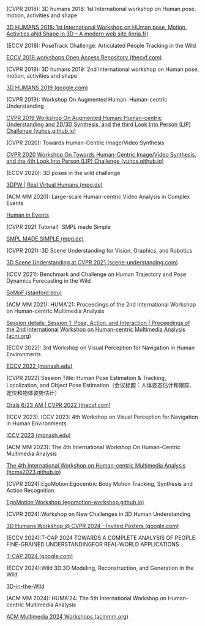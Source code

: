 ﻿(CVPR 2018): 3D humans 2018: 1st International workshop on Human pose, motion, activities and shape

[3D HUMANS 2018: 1st International Workshop on HUman pose, Motion, Activities aNd Shape in 3D – A modern web site (inria.fr)](https://project.inria.fr/humans2018/)

(ECCV 2018): PoseTrack Challenge: Articulated People Tracking in the Wild

[ECCV 2018 workshops Open Access Repository (thecvf.com)](https://openaccess.thecvf.com/ECCV2018_workshops/ECCV2018_W9)

(CVPR 2019): 3D humans 2019: 2nd International workshop on Human pose, motion, activities and shape

[3D HUMANS 2019 (google.com)](https://sites.google.com/view/humans3d/)

(CVPR 2019): Workshop On Augmented Human: Human-centric Understanding

[CVPR 2019 Workshop On Augmented Human: Human-centric Understanding and 2D/3D Synthesis, and the third Look Into Person (LIP) Challenge (vuhcs.github.io)](https://vuhcs.github.io/vuhcs-2019/index.html)

(CVPR 2020): Towards Human-Centric Image/Video Synthesis

[CVPR 2020 Workshop On Towards Human-Centric Image/Video Synthesis, and the 4th Look Into Person (LIP) Challenge (vuhcs.github.io)](https://vuhcs.github.io/)

(ECCV 2020): 3D poses in the wild challenge

[3DPW | Real Virtual Humans (mpg.de)](https://virtualhumans.mpi-inf.mpg.de/3DPW_Challenge/)

(ACM MM 2020): Large-scale Human-centric Video Analysis in Complex Events

[Human in Events](http://humaninevents.org/ACM_welcome.html)

(CVPR 2021 Tutorial) :SMPL made Simple

[SMPL MADE SIMPLE (mpg.de)](https://smpl-made-simple.is.tue.mpg.de/)

(CVPR 2021) :3D Scene Understanding for Vision, Graphics, and Robotics

[3D Scene Understanding at CVPR 2021 (scene-understanding.com)](https://scene-understanding.com/2021/talks.html)

(ICCV 2021): Benchmark and Challenge on Human Trajectory and Pose Dynamics Forecasting in the Wild

[SoMoF (stanford.edu)](https://somof.stanford.edu/workshops/iccv21)

(ACM MM 2021): HUMA'21: Proceedings of the 2nd International Workshop on Human-centric Multimedia Analysis

[Session details: Session 1: Pose, Action, and Interaction | Proceedings of the 2nd International Workshop on Human-centric Multimedia Analysis (acm.org)](https://dl.acm.org/doi/10.1145/3502611)

(ECCV 2022): 3rd Workshop on Visual Perception for Navigation in Human Environments

[ECCV 2022 (monash.edu)](https://jrdb.erc.monash.edu/workshops/eccv2022)

(CVPR 2022):Session Title: Human Pose Estimation & Tracking, Localization, and Object Pose Estimation（会议标题：人体姿态估计和跟踪、定位和物体姿势估计）

[Orals 6/23 AM | CVPR 2022 (thecvf.com)](https://cvpr2022.thecvf.com/orals-623-am)

(ICCV 2023): ICCV 2023: 4th Workshop on Visual Perception for Navigation in Human Environments.

[ICCV 2023 (monash.edu)](https://jrdb.erc.monash.edu/workshops/iccv2023)

(ACM MM 2023): The 4th International Workshop On Human-Centric Multimedia Analysis

[The 4th International Workshop on Human-centric Multimedia Analysis (hcma2023.github.io)](https://hcma2023.github.io/#page-top)

(CVPR 2024):EgoMotion:Egocentric Body Motion Tracking, Synthesis and Action Recognition

[EgoMotion Workshop (egomotion-workshop.github.io)](https://egomotion-workshop.github.io/)

(CVPR 2024):Workshop on New Challenges in 3D Human Understanding

[3D Humans Workshop @ CVPR 2024 - Invited Posters (google.com)](https://sites.google.com/view/3d-humans-cvpr2024/invited-posters)

(ECCV 2024):T-CAP 2024 TOWARDS A COMPLETE ANALYSIS OF PEOPLE: FINE-GRAINED UNDERSTANDINGFOR REAL-WORLD APPLICATIONS

[T-CAP 2024 (google.com)](https://sites.google.com/view/t-cap-2024/home)

(ECCV 2024):Wild 3D:3D Modeling, Reconstruction, and Generation in the Wild

[3D-in-the-Wild](https://3d-in-the-wild.github.io/)

(ACM MM 2024): HUMA'24: The 5th International Workshop on Human-centric Multimedia Analysis

[ACM Multimedia 2024 Workshops (acmmm.org)](https://2024.acmmm.org/workshop-papers)

